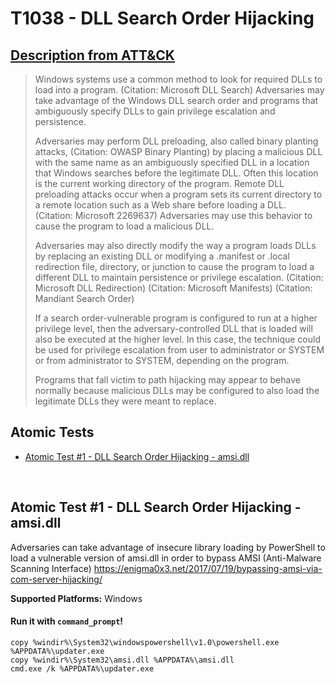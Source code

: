 # T1038 - DLL Search Order Hijacking
## [Description from ATT&CK](https://attack.mitre.org/wiki/Technique/T1038)
<blockquote>Windows systems use a common method to look for required DLLs to load into a program. (Citation: Microsoft DLL Search) Adversaries may take advantage of the Windows DLL search order and programs that ambiguously specify DLLs to gain privilege escalation and persistence. 

Adversaries may perform DLL preloading, also called binary planting attacks, (Citation: OWASP Binary Planting) by placing a malicious DLL with the same name as an ambiguously specified DLL in a location that Windows searches before the legitimate DLL. Often this location is the current working directory of the program. Remote DLL preloading attacks occur when a program sets its current directory to a remote location such as a Web share before loading a DLL. (Citation: Microsoft 2269637) Adversaries may use this behavior to cause the program to load a malicious DLL. 

Adversaries may also directly modify the way a program loads DLLs by replacing an existing DLL or modifying a .manifest or .local redirection file, directory, or junction to cause the program to load a different DLL to maintain persistence or privilege escalation. (Citation: Microsoft DLL Redirection) (Citation: Microsoft Manifests) (Citation: Mandiant Search Order)

If a search order-vulnerable program is configured to run at a higher privilege level, then the adversary-controlled DLL that is loaded will also be executed at the higher level. In this case, the technique could be used for privilege escalation from user to administrator or SYSTEM or from administrator to SYSTEM, depending on the program.

Programs that fall victim to path hijacking may appear to behave normally because malicious DLLs may be configured to also load the legitimate DLLs they were meant to replace.</blockquote>

## Atomic Tests

- [Atomic Test #1 - DLL Search Order Hijacking - amsi.dll](#atomic-test-1---dll-search-order-hijacking---amsidll)


<br/>

## Atomic Test #1 - DLL Search Order Hijacking - amsi.dll
Adversaries can take advantage of insecure library loading by PowerShell to load a vulnerable version
of amsi.dll in order to bypass AMSI (Anti-Malware Scanning Interface)
https://enigma0x3.net/2017/07/19/bypassing-amsi-via-com-server-hijacking/

**Supported Platforms:** Windows


#### Run it with `command_prompt`! 
```
copy %windir%\System32\windowspowershell\v1.0\powershell.exe %APPDATA%\updater.exe
copy %windir%\System32\amsi.dll %APPDATA%\amsi.dll
cmd.exe /k %APPDATA%\updater.exe
```



<br/>
